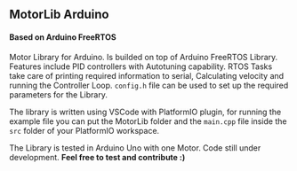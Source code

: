 ## MotorLib Arduino
#### Based on Arduino FreeRTOS
Motor Library for Arduino. Is builded on top of Arduino FreeRTOS Library. Features include PID controllers with Autotuning capability. RTOS Tasks take care of printing required information to serial, Calculating velocity and running the Controller Loop. 
``` config.h ``` file can be used to set up the required parameters for the Library. 

The library is written using VSCode with PlatformIO plugin, for running the example file you can put the MotorLib folder and the ```main.cpp``` file inside the ```src``` folder of your PlatformIO workspace.

The Library is tested in Arduino Uno with one Motor. Code still under development.
**Feel free to test and contribute :)**
